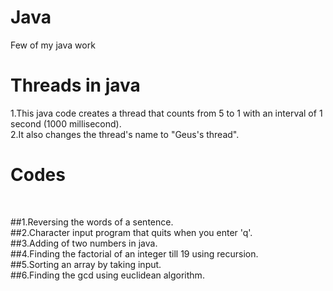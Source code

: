 # Java
Few of my java work

# Threads in java

1.This java code creates a thread that counts from 5 to 1 with an interval of 1 second (1000 millisecond).
<br>
2.It also changes the thread's name to "Geus's thread".
<br>

# Codes
<br>

##1.Reversing the words of a sentence.
<br>
##2.Character input program that quits when you enter 'q'.
<br>
##3.Adding of two numbers in java.
<br>
##4.Finding the factorial of an integer till 19 using recursion.
<br>
##5.Sorting an array by taking input.
<br>
##6.Finding the gcd using euclidean algorithm.
<br>
